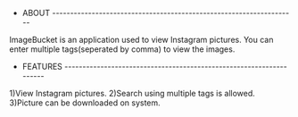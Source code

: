 - ABOUT --------------------------------------------------------------------

ImageBucket is an application used to view Instagram pictures. 
You can enter multiple tags(seperated by comma) to view the images.

- FEATURES --------------------------------------------------------------------

1)View Instagram pictures.
2)Search using multiple tags is allowed.
3)Picture can be downloaded on system.


